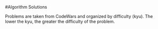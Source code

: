 #Algorithm Solutions

Problems are taken from CodeWars and organized by difficulty (kyu).  The lower the kyu, the greater the difficulty of the problem.
